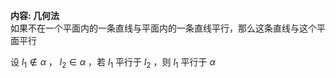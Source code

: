 **内容: 几何法**  
如果不在一个平面内的一条直线与平面内的一条直线平行，那么这条直线与这个平面平行  
  
设 $l_1\not\in\alpha$ ， $l_2\in\alpha$ ，若 $l_1$ 平行于 $l_2$ ，则 $l_1$ 平行于 $\alpha$  
